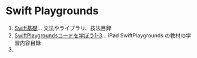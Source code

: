 # Swift Playgrounds
1. [Swift基礎](./Swift基礎.md)... 文法やライブラリ、技法目録
2. [SwiftPlaygroundsコードを学ぼう1-3](./SwiftPlaygroundsコードを学ぼう1-3.md)... iPad SwiftPlaygrounds の教材の学習内容目録
3. 